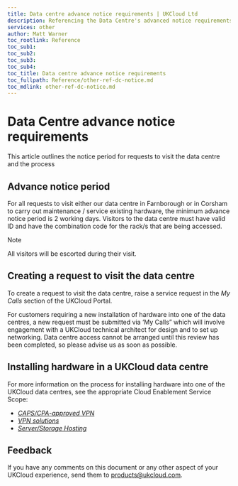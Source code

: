 ```yaml
---
title: Data centre advance notice requirements | UKCloud Ltd
description: Referencing the Data Centre's advanced notice requirements
services: other
author: Matt Warner
toc_rootlink: Reference
toc_sub1: 
toc_sub2:
toc_sub3:
toc_sub4:
toc_title: Data centre advance notice requirements
toc_fullpath: Reference/other-ref-dc-notice.md
toc_mdlink: other-ref-dc-notice.md
---
```


# Data Centre advance notice requirements

This article outlines the notice period for requests to visit the data centre and the process

## Advance notice period

For all requests to visit either our data centre in Farnborough or in Corsham to carry out maintenance / service existing hardware, the minimum advance notice period is 2 working days. Visitors to the data centre must have valid ID and have the combination code for the rack/s that are being accessed.

> [!NOTE]
> All visitors will be escorted during their visit.

## Creating a request to visit the data centre

To create a request to visit the data centre, raise a service request in the *My Calls* section of the UKCloud Portal.

For customers requiring a new installation of hardware into one of the data centres, a new request must be submitted via ‘My Calls” which will involve engagement with a UKCloud technical architect for design and to set up networking. Data centre access cannot be arranged until this review has been completed, so please advise us as soon as possible.

## Installing hardware in a UKCloud data centre

For more information on the process for installing hardware into one of the UKCloud data centres, see the appropriate Cloud Enablement Service Scope:

- [*CAPS/CPA-approved VPN*](../enablement/enbl-sco-capscpa.md)
- [*VPN solutions*](../enablement/enbl-sco-vpn.md)
- [*Server/Storage Hosting*](../enablement/enbl-sco-hosting.md)

## Feedback

If you have any comments on this document or any other aspect of your UKCloud experience, send them to <products@ukcloud.com>.